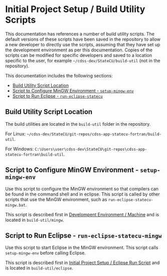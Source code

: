 # Initial Project Setup / Build Utility Scripts

This documentation has references a number of build utility scripts.
The default versions of these scripts have been saved in the repository to allow a new developer to directly use the scripts,
assuming that they have set up the development environment as per this documentation.
Copies of the scripts can be modified for specific developers and saved to a location specific to the user,
for example `~/cdss-dev/StateCU/build-util` (not in the repository).

This documentation includes the following sections:

* [Build Utility Script Location](#build-utility-script-location)
* [Script to Configure MinGW Environment - `setup-mingw-env`](#script-to-configure-mingw-environment-setup-mingw-env)
* [Script to Run Eclipse - `run-eclipse-statecu`](#script-to-run-eclipse-run-eclipse-statecu)

## Build Utility Script Location

The build utilities are located in the `build-util` folder in the repository.

For Linux:  `~/cdss-dev/StateCU/git-repos/cdss-app-statecu-fortran/build-util`.

For Windows:  `C:\Users\user\cdss-dev\StateCU\git-repos\cdss-app-statecu-fortran\build-util`.

## Script to Configure MinGW Environment - `setup-mingw-env`

Use this script to configure the MinGW environment so that compilers can be found in the command shell and in eclipse.
This script is called by other scripts that use the MinGW environment, such as `run-eclipse-statecu-mingw.bat`.

This script is described first in [Develompent Environment / Machine](dev-env/machine/) and is located in `build-util/mingw`.

## Script to Run Eclipse - `run-eclipse-statecu-mingw`

Use this script to start Eclipse in the MinGW environment.
This script calls `setup-mingw-env` before calling Eclipse.

This script is described first in [Initial Project Setup / Eclipse Run Script](eclipse-run-script/) and is located in `build-util/eclipse`.
